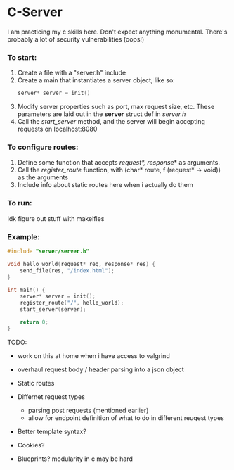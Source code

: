 # C-Server

I am practicing my c skills here. Don't expect anything monumental. There's probably a lot of security vulnerabilities (oops!)

### To start:
1. Create a file with a "server.h" include
2. Create a main that instantiates a server object, like so:
    ```c
    server* server = init()
    ```
3. Modify server properties such as port, max request size, etc. These parameters are laid out in the **server** struct def in *server.h*
4. Call the *start_server* method, and the server will begin accepting requests on localhost:8080

### To configure routes:
1. Define some function that accepts *request\*, response** as arguments.
2. Call the *register_route* function, with (char* route, f (request* -> void)) as the arguments
3. Include info about static routes here when i actually do them

### To run:
Idk figure out stuff with makeifles

### Example:
```c
#include "server/server.h"

void hello_world(request* req, response* res) {
    send_file(res, "/index.html");
}

int main() {
    server* server = init();
    register_route("/", hello_world);
    start_server(server);

    return 0;
}
```

TODO:
* work on this at home when i have access to valgrind
* overhaul request body / header parsing into a json object

* Static routes
* Differnet request types
  * parsing post requests (mentioned earlier)
  * allow for endpoint definition of what to do in different reuqest types
* Better template syntax?
* Cookies?
* Blueprints? modularity in c may be hard
